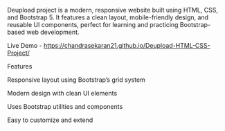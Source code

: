 Deupload project is a modern, responsive website built using HTML, CSS, and Bootstrap 5. It features a clean layout, mobile-friendly design, and reusable UI components, perfect for learning and practicing Bootstrap-based web development.

Live Demo - https://chandrasekaran21.github.io/Deupload-HTML-CSS-Project/

Features

Responsive layout using Bootstrap’s grid system

Modern design with clean UI elements

Uses Bootstrap utilities and components

Easy to customize and extend
